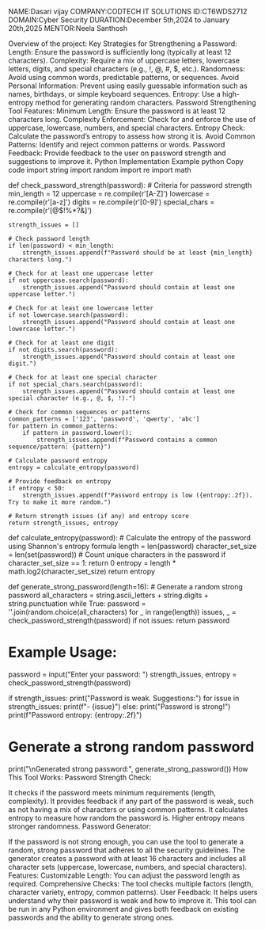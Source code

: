 NAME:Dasari vijay
COMPANY:CODTECH IT SOLUTIONS
ID:CT6WDS2712
DOMAIN:Cyber Security 
DURATION:December 5th,2024 to January 20th,2025
MENTOR:Neela Santhosh


Overview of the project:
Key Strategies for Strengthening a Password:
Length: Ensure the password is sufficiently long (typically at least 12 characters).
Complexity: Require a mix of uppercase letters, lowercase letters, digits, and special characters (e.g., !, @, #, $, etc.).
Randomness: Avoid using common words, predictable patterns, or sequences.
Avoid Personal Information: Prevent using easily guessable information such as names, birthdays, or simple keyboard sequences.
Entropy: Use a high-entropy method for generating random characters.
Password Strengthening Tool Features:
Minimum Length: Ensure the password is at least 12 characters long.
Complexity Enforcement: Check for and enforce the use of uppercase, lowercase, numbers, and special characters.
Entropy Check: Calculate the password’s entropy to assess how strong it is.
Avoid Common Patterns: Identify and reject common patterns or words.
Password Feedback: Provide feedback to the user on password strength and suggestions to improve it.
Python Implementation Example
python
Copy code
import string
import random
import re
import math

def check_password_strength(password):
    # Criteria for password strength
    min_length = 12
    uppercase = re.compile(r'[A-Z]')
    lowercase = re.compile(r'[a-z]')
    digits = re.compile(r'[0-9]')
    special_chars = re.compile(r'[@$!%*?&]')

    strength_issues = []

    # Check password length
    if len(password) < min_length:
        strength_issues.append(f"Password should be at least {min_length} characters long.")

    # Check for at least one uppercase letter
    if not uppercase.search(password):
        strength_issues.append("Password should contain at least one uppercase letter.")
    
    # Check for at least one lowercase letter
    if not lowercase.search(password):
        strength_issues.append("Password should contain at least one lowercase letter.")
    
    # Check for at least one digit
    if not digits.search(password):
        strength_issues.append("Password should contain at least one digit.")
    
    # Check for at least one special character
    if not special_chars.search(password):
        strength_issues.append("Password should contain at least one special character (e.g., @, $, !).")
    
    # Check for common sequences or patterns
    common_patterns = ['123', 'password', 'qwerty', 'abc']
    for pattern in common_patterns:
        if pattern in password.lower():
            strength_issues.append(f"Password contains a common sequence/pattern: {pattern}")

    # Calculate password entropy
    entropy = calculate_entropy(password)
    
    # Provide feedback on entropy
    if entropy < 50:
        strength_issues.append(f"Password entropy is low ({entropy:.2f}). Try to make it more random.")
    
    # Return strength issues (if any) and entropy score
    return strength_issues, entropy

def calculate_entropy(password):
    # Calculate the entropy of the password using Shannon's entropy formula
    length = len(password)
    character_set_size = len(set(password))  # Count unique characters in the password
    if character_set_size == 1:
        return 0
    entropy = length * math.log2(character_set_size)
    return entropy

def generate_strong_password(length=16):
    # Generate a random strong password
    all_characters = string.ascii_letters + string.digits + string.punctuation
    while True:
        password = ''.join(random.choice(all_characters) for _ in range(length))
        issues, _ = check_password_strength(password)
        if not issues:
            return password

# Example Usage:
password = input("Enter your password: ")
strength_issues, entropy = check_password_strength(password)

if strength_issues:
    print("Password is weak. Suggestions:")
    for issue in strength_issues:
        print(f"- {issue}")
else:
    print("Password is strong!")
print(f"Password entropy: {entropy:.2f}")

# Generate a strong random password
print("\nGenerated strong password:", generate_strong_password())
How This Tool Works:
Password Strength Check:

It checks if the password meets minimum requirements (length, complexity).
It provides feedback if any part of the password is weak, such as not having a mix of characters or using common patterns.
It calculates entropy to measure how random the password is. Higher entropy means stronger randomness.
Password Generator:

If the password is not strong enough, you can use the tool to generate a random, strong password that adheres to all the security guidelines.
The generator creates a password with at least 16 characters and includes all character sets (uppercase, lowercase, numbers, and special characters).
Features:
Customizable Length: You can adjust the password length as required.
Comprehensive Checks: The tool checks multiple factors (length, character variety, entropy, common patterns).
User Feedback: It helps users understand why their password is weak and how to improve it.
This tool can be run in any Python environment and gives both feedback on existing passwords and the ability to generate strong ones.



